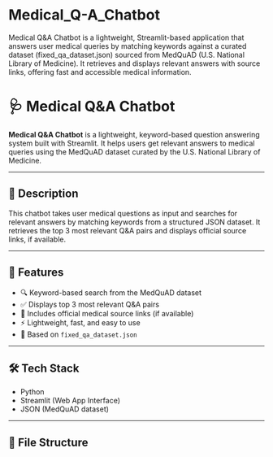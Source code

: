 # Medical_Q-A_Chatbot
Medical Q&amp;A Chatbot is a lightweight, Streamlit-based application that answers user medical queries by matching keywords against a curated dataset (fixed_qa_dataset.json) sourced from MedQuAD (U.S. National Library of Medicine). It retrieves and displays relevant answers with source links, offering fast and accessible medical information.


# 🩺 Medical Q&A Chatbot

**Medical Q&A Chatbot** is a lightweight, keyword-based question answering system built with Streamlit. It helps users get relevant answers to medical queries using the MedQuAD dataset curated by the U.S. National Library of Medicine.

---

## 📌 Description

This chatbot takes user medical questions as input and searches for relevant answers by matching keywords from a structured JSON dataset. It retrieves the top 3 most relevant Q&A pairs and displays official source links, if available.

---

## 🚀 Features

- 🔍 Keyword-based search from the MedQuAD dataset
- ✅ Displays top 3 most relevant Q&A pairs
- 🔗 Includes official medical source links (if available)
- ⚡ Lightweight, fast, and easy to use
- 📁 Based on `fixed_qa_dataset.json`

---

## 🛠️ Tech Stack

- Python
- Streamlit (Web App Interface)
- JSON (MedQuAD dataset)

---

## 📂 File Structure

